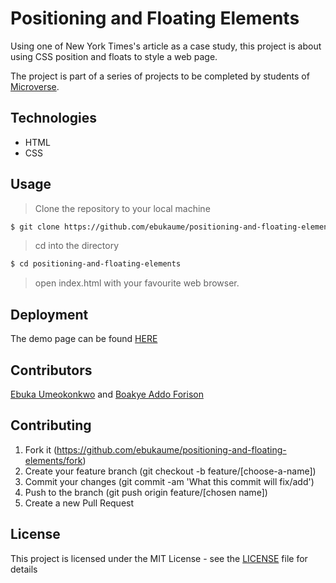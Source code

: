# Positioning and Floating Elements

Using one of New York Times's article as a case study, this project is about using CSS position and floats to style a web page.

The project is part of a series of projects to be completed by students of [Microverse](https://www.microverse.org/ "The Global School for Remote Software Developers!").

## Technologies

- HTML
- CSS

## Usage

> Clone the repository to your local machine

```sh
$ git clone https://github.com/ebukaume/positioning-and-floating-elements.git
```

> cd into the directory

```sh
$ cd positioning-and-floating-elements
```

> open index.html with your favourite web browser.

## Deployment

The demo page can be found [HERE](https://raw.githack.com/ebukaume/positioning-and-floating-elements/dev/index.html/)

## Contributors

[Ebuka Umeokonkwo](https://github.com/ebukaume) and [Boakye Addo Forison](https://github.com/Forison)

## Contributing

1. Fork it (https://github.com/ebukaume/positioning-and-floating-elements/fork)
2. Create your feature branch (git checkout -b feature/[choose-a-name])
3. Commit your changes (git commit -am 'What this commit will fix/add')
4. Push to the branch (git push origin feature/[chosen name])
5. Create a new Pull Request

## License

This project is licensed under the MIT License - see the [LICENSE](./LICENSE.md) file for details
